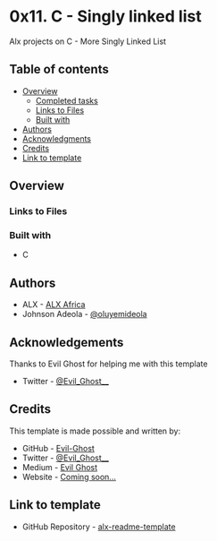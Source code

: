 # 0x11. C - Singly linked list

Alx projects on C - More Singly Linked List

## Table of contents

- [Overview](#overview)
  - [Completed tasks](#completed-tasks)
  - [Links to Files](#links-to-files)
  - [Built with](#built-with)
- [Authors](#authors)
- [Acknowledgments](#acknowledgements)
- [Credits](#credits)
- [Link to template](#link-to-template)

## Overview

### Links to Files

[0-print_listint.c]: ./0-print_listint.c

### Built with

- C

## Authors

- ALX - [ALX Africa](https://www.alxafrica.com)
- Johnson Adeola - [@oluyemideola](https://twitter.com/oluyemideola)

## Acknowledgements

Thanks to Evil Ghost for helping me with this template

- Twitter - [@Evil\_Ghost\_\_](https://www.twitter.com/evil_ghost__)

## Credits

This template is made possible and written by:
- GitHub - [Evil-Ghost](https://github.com/Evil-Ghost)
- Twitter - [@Evil\_Ghost\_\_](https://www.twitter.com/evil_ghost__)
- Medium - [Evil Ghost](https://medium.com/@evilghost)
- Website - [Coming soon...](#)

## Link to template

- GitHub Repository - [alx-readme-template](https://github.com/Evil-Ghost/alx-readme-template)
